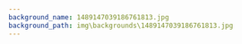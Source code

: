 ```yaml
---
background_name: 1489147039186761813.jpg
background_path: img\backgrounds\1489147039186761813.jpg
---
```

